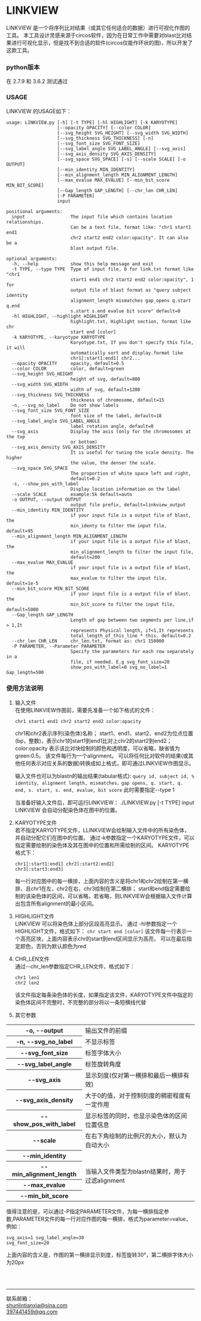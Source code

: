 # LINKVIEW
LINKVIEW 是一个将序列比对结果（或其它任何适合的数据）进行可视化作图的工具。
本工具设计灵感来源于circos软件，因为在日常工作中需要对blast比对结果进行可视化显示，但是找不到合适的软件(circos仅能作环状的图)，所以开发了这款工具。
### python版本
在 2.7.9 和 3.6.2 测试通过
### USAGE
LINKVIEW 的USAGE如下：
```
usage: LINKVIEW.py [-h] [-t TYPE] [-hl HIGHLIGHT] [-k KARYOTYPE]
                   [--opacity OPACITY] [--color COLOR]
                   [--svg_height SVG_HEIGHT] [--svg_width SVG_WIDTH]
                   [--svg_thickness SVG_THICKNESS] [-n]
                   [--svg_font_size SVG_FONT_SIZE]
                   [--svg_label_angle SVG_LABEL_ANGLE] [--svg_axis]
                   [--svg_axis_density SVG_AXIS_DENSITY]
                   [--svg_space SVG_SPACE] [-s] [--scale SCALE] [-o OUTPUT]
                   [--min_identity MIN_IDENTITY]
                   [--min_alignment_length MIN_ALIGNMENT_LENGTH]
                   [--max_evalue MAX_EVALUE] [--min_bit_score MIN_BIT_SCORE]
                   [--Gap_length GAP_LENGTH] [--chr_len CHR_LEN]
                   [-P PARAMETER]
                   input

positional arguments:
  input                 The input file which contains location relationships.
                        Can be a text file, format like: "chr1 start1 end1
                        chr2 start2 end2 color:opacity". It can also be a
                        blast output file.

optional arguments:
  -h, --help            show this help message and exit
  -t TYPE, --type TYPE  Type of input file, 0 for link.txt format like "chr1
                        start1 end1 chr2 start2 end2 color:opacity", 1 for
                        output file of blast format as "query subject identity
                        alignment_length mismatches gap_opens q.start q.end
                        s.start s.end evalue bit score" default=0
  -hl HIGHLIGHT, --highlight HIGHLIGHT
                        highlight.txt, Highlight section, format like chr
                        start end [color]
  -k KARYOTYPE, --karyotype KARYOTYPE
                        Karyotype.txt, If you don't specify this file, it will
                        automatically sort and display.format like
                        chr1[:start1:end1] chr2...
  --opacity OPACITY     opacity, default=0.5
  --color COLOR         color, default=green
  --svg_height SVG_HEIGHT
                        height of svg, default=800
  --svg_width SVG_WIDTH
                        width of svg, default=1200
  --svg_thickness SVG_THICKNESS
                        thickness of chromosome, default=15
  -n, --svg_no_label    Do not show labels
  --svg_font_size SVG_FONT_SIZE
                        font size of the label, default=18
  --svg_label_angle SVG_LABEL_ANGLE
                        label rotation angle, default=0
  --svg_axis            Display the axis (only for the chromosomes at the top
                        or bottom)
  --svg_axis_density SVG_AXIS_DENSITY
                        It is useful for tuning the scale density. The higher
                        the value, the denser the scale.
  --svg_space SVG_SPACE
                        The proportion of white space left and right,
                        default=0.2
  -s, --show_pos_with_label
                        Display location information on the label
  --scale SCALE         example:5k default=auto
  -o OUTPUT, --output OUTPUT
                        output file prefix, default=linkview_output
  --min_identity MIN_IDENTITY
                        if your input file is a output file of blast, the
                        min_identy to filter the input file, default=95
  --min_alignment_length MIN_ALIGNMENT_LENGTH
                        if your input file is a output file of blast, the
                        min_alignment_length to filter the input file,
                        default=200
  --max_evalue MAX_EVALUE
                        if your input file is a output file of blast, the
                        max_evalue to filter the input file, default=1e-5
  --min_bit_score MIN_BIT_SCORE
                        if your input file is a output file of blast, the
                        min_bit_score to filter the input file, default=5000
  --Gap_length GAP_LENGTH
                        Length of gap between two segments per line,if > 1,It
                        represents Physical length, if<1,It represents
                        total_length_of_this_line * this. default=0.2
  --chr_len CHR_LEN     chr_len.txt, format as: chr1 150000
  -P PARAMETER, --Parameter PARAMETER
                        Specify the parameters for each row separately in a
                        file, if needed. E.g svg_font_size=20
                        show_pos_with_label=0 svg_no_label=1 Gap_length=500
```
### 使用方法说明

1. 输入文件 <br>
    在使用LINKVIEW作图前，需要先准备一个如下格式的文件：
    
    ```chr1 start1 end1 chr2 start2 end2 color:opacity```

    chr1和chr2表示序列(染色体)名称；
    start1、end1、start2、end2为位点位置(bp，整数)，表示chr1的start1到end1比对上chr2的start2到end2；
    color:opacity 表示该比对块绘制的颜色和透明度，可以省略，缺省值为green:0.5。
    该文件每行为一个alignment。
    可以将任何比对软件的结果(或其他任何表示对应关系的数据)转换成如上格式，即可通过LINKVIEW作图显示。


    输入文件也可以为blastn的输出结果(tabular格式): 
    ```query id, subject id, % identity, alignment length, mismatches，gap opens, q. start, q. end, s. start, s. end, evalue, bit score```
    此时需要指定--type 1

    当准备好输入文件后，即可运行LINKVIEW：
    ./LINKVIEW.py [-t TYPE] input
    LINKVIEW 会自动分配染色体在图中的位置。
    <br>
2. KARYOTYPE文件 <br>
    若不指定KARYOTYPE文件，LLINKVIEW会绘制输入文件中的所有染色体，并自动分配它们在图中的位置。
    通过-k参数指定一个KARYOTYPE文件，可以指定需要绘制的染色体及其在图中的位置和所需绘制的区间。
    KARYOTYPE 格式下：
    ```
    chr1[:start1:end1] chr2[:start2:end2]
    chr3[:start3:end3]
    ```
    每一行对应图中的每一横排，上面内容的含义是将chr1和chr2绘制在第一横排，且chr1在左，chr2在右，chr3绘制在第二横排；
    start和end指定需要绘制的该染色体的区间，可以省略，若省略，则LINKVIEW会根据输入文件计算出包含所有alignment的最小区间。
    <br>
3. HIGHLIGHT文件 <br>
    LINKVIEW 可以将染色体上部分区段高亮显示。
    通过 -hl参数指定一个HIGHLIGHT文件，格式如下：
    ```chr start end [color]```
    该文件每一行表示一个高亮区块，上面内容表示chr的start到end区间显示为高亮，
    可以在最后指定颜色，否则为默认颜色为red
    <br>
4. CHR_LEN文件 <br>
   通过--chr_len参数指定CHR_LEN文件，格式如下：
    ```
    chr1 len1
    chr2 len2
    ```
    该文件指定每条染色体的长度，如果指定该文件，KARYOTYPE文件中指定的染色体区间不完整时，不完整的部分将以一条短横线代替
    <br>
5. 其它参数 <br>
   
  <table>
  <tr>
		<th>-o, --output</th>
		<td>输出文件的前缀</td>
	</tr>
	<tr>
    <th>-n, --svg_no_label</th>
		<td>不显示标签</td>
	</tr>
	<tr>
    <th>--svg_font_size</th>
    <td>标签字体大小</td>
  </tr>
	<tr>
    <th>--svg_label_angle</th>
    <td>标签旋转角度</td>
  </tr>
	<tr>
    <th>--svg_axis</th>
    <td>显示刻度(仅对第一横排和最后一横排有效)</td>
  </tr>
	<tr>
    <th>--svg_axis_density</th>
    <td>大于0的值，对于控制刻度的稠密程度有一定作用</td>
  </tr>
  <tr>
    <th>--show_pos_with_label</th>
    <td>显示标签的同时，也显示染色体的区间位置信息</td>
  </tr>
  <tr>
    <th>--scale</th>
    <td>在右下角绘制的比例尺的大小，默认为自动大小</td>
  </tr>
  <tr>
    <th>--min_identity</th>
    <td rowspan="43">当输入文件类型为blastn结果时，用于过滤alignment</td>
  </tr>
  <tr>
    <th>--min_alignment_length</th>
    
  </tr>
  <tr>
    <th>--max_evalue</th>
    
  </tr>
  <tr>
    <th>--min_bit_score</th>
    
  </tr>
</table>

值得注意的是，可以通过-P指定PARAMETER文件，为每一横排指定参数,PARAMETER文件的每一行对应作图的每一横排，格式为parameter=value，例如：
```
svg_axis=1 svg_label_angle=30
svg_font_size=20
```
上面内容的含义是，作图的第一横排显示刻度，标签旋转30°，第二横排字体大小为20px

<br>
<br>
<hr>

联系邮箱：<br>
<a href="mailto:shunlintianxia@sina.com">shunlintianxia@sina.com</a><br>
<a href="mailto:397441459@qq.com">397441459@qq.com</a>


         

